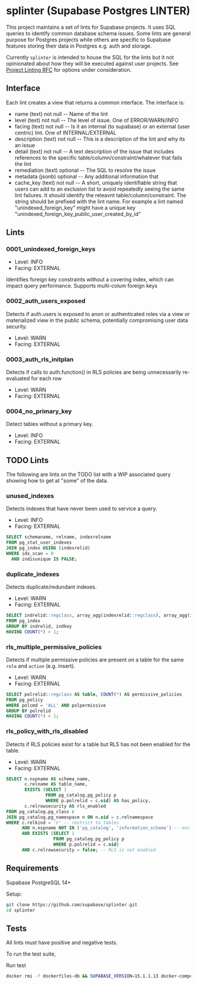 # splinter (Supabase Postgres LINTER)

This project maintains a set of lints for Supabase projects. It uses SQL queries to identify common database schema issues. Some lints are general purpose for Postgres projects while others are specific to Supabase features storing their data in Postgres e.g. auth and storage.

Currently `splinter` is intended to house the SQL for the lints but it not opinionated about how they will be executed against user projects. See [Project Linting RFC](https://www.notion.so/supabase/Project-Lints-f34e7b24bb5846c188c8096ad10eb045) for options under consideration.

## Interface

Each lint creates a view that returns a common interface. The interface is:

- name (text) not null -- Name of the lint
- level (text) not null -- The level of issue. One of ERROR/WARN/INFO
- facing (text) not null -- Is it an internal (to supabase) or an external (user centric)  lint. One of INTERNAL/EXTERNAL
- description (text) not null -- This is a description of the lint and why its an issue
- detail (text) not null -- A text description of the issue that includes references to the specific table/column/constraint/whatever that fails the lint
- remediation (text) optional -- The SQL to resolve the issue
- metadata (jsonb) optional -- Any additional information that 
- cache_key (text) not null -- A short, uniquely identifiable string that users can add to an exclusion list to avoid repeatedly seeing the same lint failures. It should identify the releavnt table/column/constraint. The string should be prefixed with the lint name. For example a lint named "unindexed_foreign_key" might have a unique key "unindexed_foreign_key_public_user_created_by_id"


## Lints

### 0001_unindexed_foreign_keys

- Level: INFO
- Facing: EXTERNAL

Identifies foreign key constraints without a covering index, which can impact query performance. Supports multi-colum foreign keys

### 0002_auth_users_exposed

Detects if auth.users is exposed to anon or authenticated roles via a view or materialized view in the public schema, potentially compromising user data security.

- Level: WARN
- Facing: EXTERNAL

### 0003_auth_rls_initplan

Detects if calls to auth.function() in RLS policies are being unnecessarily re-evaluated for each row

- Level: WARN
- Facing: EXTERNAL

### 0004_no_primary_key

Detect tables without a primary key.

- Level: INFO
- Facing: EXTERNAL

## TODO Lints

The following are lints on the TODO list with a WIP associated query showing how to get at "some" of the data.

### unused_indexes

Detects indexes that have never been used to service a query.

- Level: INFO
- Facing: EXTERNAL

```sql
SELECT schemaname, relname, indexrelname
FROM pg_stat_user_indexes
JOIN pg_index USING (indexrelid)
WHERE idx_scan = 0
  AND indisunique IS FALSE;
```


### duplicate_indexes

Detects duplicate/redundant indexes.

- Level: WARN 
- Facing: EXTERNAL

```sql
SELECT indrelid::regclass, array_agg(indexrelid::regclass), array_agg(indexrelid) AS index_ids
FROM pg_index
GROUP BY indrelid, indkey
HAVING COUNT(*) > 1;
```

### rls_multiple_permissive_policies

Detects if multiple permissive policies are present on a table for the same `role` and `action` (e.g. insert).

- Level: WARN 
- Facing: EXTERNAL

```sql
SELECT polrelid::regclass AS table, COUNT(*) AS permissive_policies
FROM pg_policy
WHERE polcmd = 'ALL' AND polpermissive
GROUP BY polrelid
HAVING COUNT(*) > 1;
```

### rls_policy_with_rls_disabled

Detects if RLS policies exist for a table but RLS has not been enabled for the table.

- Level: WARN 
- Facing: EXTERNAL

```sql
SELECT n.nspname AS schema_name,
       c.relname AS table_name,
       EXISTS (SELECT 1 
               FROM pg_catalog.pg_policy p 
               WHERE p.polrelid = c.oid) AS has_policy,
       c.relrowsecurity AS rls_enabled
FROM pg_catalog.pg_class c
JOIN pg_catalog.pg_namespace n ON n.oid = c.relnamespace
WHERE c.relkind = 'r' -- restrict to tables
      AND n.nspname NOT IN ('pg_catalog', 'information_schema') -- exclude system tables
      AND EXISTS (SELECT 1 
                  FROM pg_catalog.pg_policy p 
                  WHERE p.polrelid = c.oid)
      AND c.relrowsecurity = false; -- RLS is not enabled

```

## Requirements

Supabase PostgreSQL 14+

Setup:

```sh
git clone https://github.com/supabase/splinter.git
cd splinter
```

## Tests

All lints must have positive and negative tests.

To run the test suite, 

Run test
```sh
docker rmi -f dockerfiles-db && SUPABASE_VERSION=15.1.1.13 docker-compose -f dockerfiles/docker-compose.yml run --rm test
```
